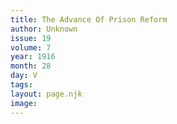 ```yaml
---
title: The Advance Of Prison Reform
author: Unknown
issue: 19
volume: 7
year: 1916
month: 28
day: V
tags:
layout: page.njk
image:
---
```

